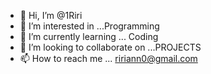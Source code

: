 - 👋 Hi, I’m @1Riri
- 👀 I’m interested in ...Programming 
- 🌱 I’m currently learning ... Coding
- 💞️ I’m looking to collaborate on ...PROJECTS
- 📫 How to reach me ... ririann0@gmail.com

<!---
1Riri/1Riri is a ✨ special ✨ repository because its `README.md` (this file) appears on your GitHub profile.
You can click the Preview link to take a look at your changes.
--->

